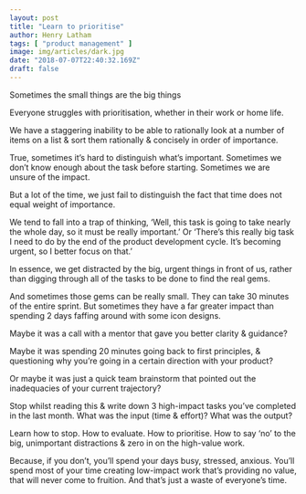 ```yaml
---
layout: post
title: "Learn to prioritise"
author: Henry Latham
tags: [ "product management" ]
image: img/articles/dark.jpg
date: "2018-07-07T22:40:32.169Z"
draft: false
---
```



Sometimes the small things are the big things

Everyone struggles with prioritisation, whether in their work or home life.

We have a staggering inability to be able to rationally look at a number of items on a list & sort them rationally & concisely in order of importance.

True, sometimes it’s hard to distinguish what’s important. Sometimes we don’t know enough about the task before starting. Sometimes we are unsure of the impact.

But a lot of the time, we just fail to distinguish the fact that time does not equal weight of importance.

We tend to fall into a trap of thinking, ‘Well, this task is going to take nearly the whole day, so it must be really important.’ Or ‘There’s this really big task I need to do by the end of the product development cycle. It’s becoming urgent, so I better focus on that.’

In essence, we get distracted by the big, urgent things in front of us, rather than digging through all of the tasks to be done to find the real gems.

And sometimes those gems can be really small. They can take 30 minutes of the entire sprint. But sometimes they have a far greater impact than spending 2 days faffing around with some icon designs.

Maybe it was a call with a mentor that gave you better clarity & guidance?

Maybe it was spending 20 minutes going back to first principles, & questioning why you’re going in a certain direction with your product?

Or maybe it was just a quick team brainstorm that pointed out the inadequacies of your current trajectory?


Stop whilst reading this & write down 3 high-impact tasks you’ve completed in the last month. What was the input (time & effort)? What was the output?

Learn how to stop. How to evaluate. How to prioritise. How to say ‘no’ to the big, unimportant distractions & zero in on the high-value work.

Because, if you don’t, you’ll spend your days busy, stressed, anxious. You’ll spend most of your time creating low-impact work that’s providing no value, that will never come to fruition. And that’s just a waste of everyone’s time.
